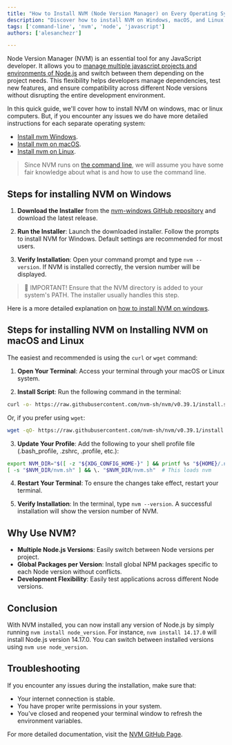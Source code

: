 ```yaml
---
title: "How to Install NVM (Node Version Manager) on Every Operating System"
description: "Discover how to install NVM on Windows, macOS, and Linux with our comprehensive guide. Manage multiple Node.js environments easily and switch between versions seamlessly."
tags: ['command-line', 'nvm', 'node', 'javascript']
authors: ['alesanchezr']

---
```


Node Version Manager (NVM) is an essential tool for any JavaScript developer. It allows you to [manage multiple javascript projects and environments of Node.js](https://4geeks.com/lesson/what-is-an-environment-in-programming) and switch between them depending on the project needs. This flexibility helps developers manage dependencies, test new features, and ensure compatibility across different Node versions without disrupting the entire development environment. 

In this quick guide, we'll cover how to install NVM on windows, mac or linux computers. But, if you encounter any issues we do have more detailed instructions for each separate operating system:

-  [Install nvm Windows](/how-to/nvm-install-windows).
-  [Install nvm on macOS](/how-to/install-node-nvm-mac-osx).
-  [Install nvm on Linux](/how-to/install-nvm-linux).

> Since NVM runs on [the command line](https://4geeks.com/technology/command-line), we will assume you have some fair knowledge about what is and how to use the command line.

## Steps for installing NVM on Windows

1. **Download the Installer** from the [nvm-windows GitHub repository](https://github.com/coreybutler/nvm-windows/releases) and download the latest release.

2. **Run the Installer**: Launch the downloaded installer. Follow the prompts to install NVM for Windows. Default settings are recommended for most users.

3. **Verify Installation**: Open your command prompt and type `nvm --version`. If NVM is installed correctly, the version number will be displayed.

> 🚨 IMPORTANT! Ensure that the NVM directory is added to your system's PATH. The installer usually handles this step.

Here is a more detailed explanation on [how to install NVM on windows](https://4geeks.com/how-to/nvm-install-windows).

## Steps for installing NVM on Installing NVM on macOS and Linux

The easiest and recommended is using the `curl` or `wget` command:

1. **Open Your Terminal**: Access your terminal through your macOS or Linux system.

2. **Install Script**: Run the following command in the terminal:

```bash
curl -o- https://raw.githubusercontent.com/nvm-sh/nvm/v0.39.1/install.sh | bash
```

Or, if you prefer using `wget`:

```bash
wget -qO- https://raw.githubusercontent.com/nvm-sh/nvm/v0.39.1/install.sh | bash
```

3. **Update Your Profile**: Add the following to your shell profile file (.bash_profile, .zshrc, .profile, etc.):
```bash
export NVM_DIR="$([ -z "${XDG_CONFIG_HOME-}" ] && printf %s "${HOME}/.nvm" || printf %s "${XDG_CONFIG_HOME}/nvm")"
[ -s "$NVM_DIR/nvm.sh" ] && \. "$NVM_DIR/nvm.sh"  # This loads nvm
```

4. **Restart Your Terminal**: To ensure the changes take effect, restart your terminal.

5. **Verify Installation**: In the terminal, type `nvm --version`. A successful installation will show the version number of NVM.

## Why Use NVM?

- **Multiple Node.js Versions**: Easily switch between Node versions per project.
- **Global Packages per Version**: Install global NPM packages specific to each Node version without conflicts.
- **Development Flexibility**: Easily test applications across different Node versions.

## Conclusion

With NVM installed, you can now install any version of Node.js by simply running `nvm install node_version`. For instance, `nvm install 14.17.0` will install Node.js version 14.17.0. You can switch between installed versions using `nvm use node_version`.

## Troubleshooting

If you encounter any issues during the installation, make sure that:
- Your internet connection is stable.
- You have proper write permissions in your system.
- You've closed and reopened your terminal window to refresh the environment variables.

For more detailed documentation, visit the [NVM GitHub Page](https://github.com/nvm-sh/nvm).

